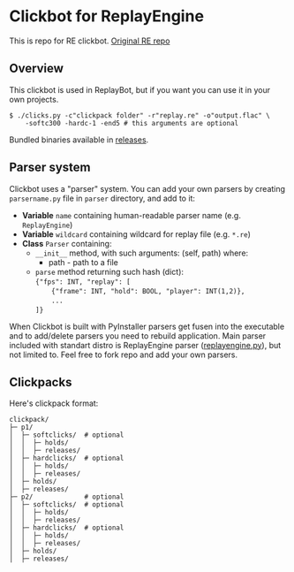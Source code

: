 # Clickbot for ReplayEngine
This is repo for RE clickbot. [Original RE repo](https://github.com/tobyadd/replayengine)

## Overview

This clickbot is used in ReplayBot, but if you want you can use it in your own projects.

```shell
$ ./clicks.py -c"clickpack folder" -r"replay.re" -o"output.flac" \
    -softc300 -hardc-1 -end5 # this arguments are optional
```
Bundled binaries available in [releases](https://github.com/tobyadd/clicks).

## Parser system

Clickbot uses a "parser" system. You can add your own parsers by creating `parsername.py`
file in `parser` directory, and add to it:

- **Variable** `name` containing human-readable parser name (e.g. `ReplayEngine`)
- **Variable** `wildcard` containing wildcard for replay file (e.g. `*.re`)
- **Class** `Parser` containing:
  - `__init__` method, with such arguments: (self, path) where:
    - path - path to a file
  - `parse` method returning such hash (dict):<br>
    `{"fps": INT, "replay": [`<br>
    `    {"frame": INT, "hold": BOOL, "player": INT(1,2)},`<br>
    `    ...`<br>
    `]}`<br>

When Clickbot is built with PyInstaller parsers get fusen into the executable and to add/delete
parsers you need to rebuild application. Main parser included with standart distro is ReplayEngine
parser ([replayengine.py](/parsers/replayengine.py)), but not limited to. Feel free to fork repo
and add your own parsers.

## Clickpacks

Here's clickpack format:
```
clickpack/
├─ p1/
│  ├─ softclicks/  # optional
│  │  ├─ holds/
│  │  ├─ releases/
│  ├─ hardclicks/  # optional
│  │  ├─ holds/
│  │  ├─ releases/
│  ├─ holds/
│  ├─ releases/
├─ p2/             # optional
│  ├─ softclicks/  # optional
│  │  ├─ holds/
│  │  ├─ releases/
│  ├─ hardclicks/  # optional
│  │  ├─ holds/
│  │  ├─ releases/
│  ├─ holds/
│  ├─ releases/
```

